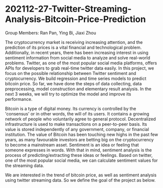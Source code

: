 # 202112-27-Twitter-Streaming-Analysis-Bitcoin-Price-Prediction

Group Members: Ran Pan, Ying Bi, Jiaxi Zhou

The cryptocurrency market is receiving increasing attention, and the prediction of its prices is a vital financial and technological problem. Additionally, in recent years, there has been increasing interest in using sentiment information from social media to analyze and solve real-world problems. 
Twitter, as one of the most popular social media platforms, offers APIs for developers to grab real-time twitter data easily. In this project, we focus
on the possible relationship between Twitter sentiment and cryptocurrency. We build regression and time series models to predict bitcoin price. So far, we have done the steps of data collecting, data preprocessing, model construction and elementary result analysis. In the next 3 weeks, we will try to optimize the model and improve its performance.

Bitcoin is a type of digital money. Its currency is controlled by the 'consensus' or in other words, the will of its users. It contains a growing network 
of people who voluntarily agree to general protocol. Decentralized infrastructure is used to make transactions on a peer-to-peer basis. Its value is stored independently of any government, company, or financial institution. The value of Bitcoin has been touching new highs in the past few years, as many
favourable investors are betting big on the cryptocurrency to become a mainstream asset. Sentiment is an idea or feeling that someone expresses in words. With that in mind, sentiment analysis is the process of predicting/extracting these ideas or feelings. Based on twitter, one of the most popular social media, we can calculate sentiment values for the streaming data. 

We are interested in the trend of bitcoin price, as well as sentiment analysis using 
twitter streaming data. So we define the goal of the project as below.
